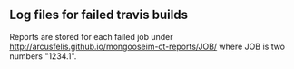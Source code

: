 Log files for failed travis builds
----------------------------------

Reports are stored for each failed job under http://arcusfelis.github.io/mongooseim-ct-reports/JOB/
where JOB is two numbers "1234.1".

